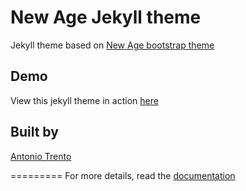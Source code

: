 New Age Jekyll theme
=========================

Jekyll theme based on [New Age bootstrap theme ](https://startbootstrap.com/template-overviews/new-age/)

## Demo
View this jekyll theme in action [here](https://jekynewage.github.io/)

## Built by
[Antonio Trento](https://it.linkedin.com/in/antoniotrento)

=========
For more details, read the [documentation](http://jekyllrb.com/)
